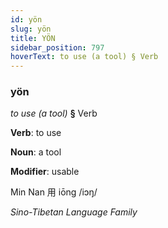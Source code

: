 ```yaml
---
id: yön
slug: yön
title: YÖN
sidebar_position: 797
hoverText: to use (a tool) § Verb
---
```


### yön

*to use (a tool)* **§** Verb

**Verb**: to use

**Noun**: a tool

**Modifier**: usable

Min Nan 用 iōng /iɔŋ/

*Sino-Tibetan Language Family*
